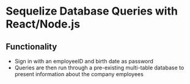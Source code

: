 # Sequelize Database Queries with React/Node.js

## Functionality 

- Sign in with an employeeID and birth date as password
- Queries are then run through a pre-existing multi-table database to present information about the company employees
